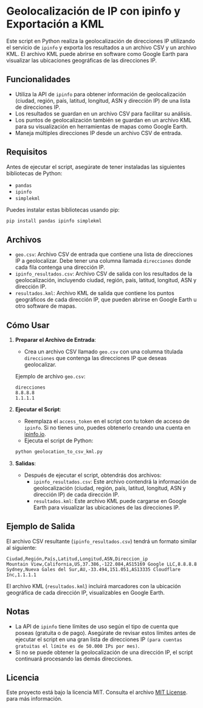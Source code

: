 # Geolocalización de IP con ipinfo y Exportación a KML

Este script en Python realiza la geolocalización de direcciones IP utilizando el servicio de `ipinfo` y exporta los resultados a un archivo CSV y un archivo KML. El archivo KML puede abrirse en software como Google Earth para visualizar las ubicaciones geográficas de las direcciones IP.

## Funcionalidades

- Utiliza la API de `ipinfo` para obtener información de geolocalización (ciudad, región, país, latitud, longitud, ASN y dirección IP) de una lista de direcciones IP.
- Los resultados se guardan en un archivo CSV para facilitar su análisis.
- Los puntos de geolocalización también se guardan en un archivo KML para su visualización en herramientas de mapas como Google Earth.
- Maneja múltiples direcciones IP desde un archivo CSV de entrada.

## Requisitos

Antes de ejecutar el script, asegúrate de tener instaladas las siguientes bibliotecas de Python:

- `pandas`
- `ipinfo`
- `simplekml`

Puedes instalar estas bibliotecas usando pip:

```bash
pip install pandas ipinfo simplekml
```

## Archivos

- `geo.csv`: Archivo CSV de entrada que contiene una lista de direcciones IP a geolocalizar. Debe tener una columna llamada `direcciones` donde cada fila contenga una dirección IP.
- `ipinfo_resultados.csv`: Archivo CSV de salida con los resultados de la geolocalización, incluyendo ciudad, región, país, latitud, longitud, ASN y dirección IP.
- `resultados.kml`: Archivo KML de salida que contiene los puntos geográficos de cada dirección IP, que pueden abrirse en Google Earth u otro software de mapas.

## Cómo Usar

1. **Preparar el Archivo de Entrada**:
   - Crea un archivo CSV llamado `geo.csv` con una columna titulada `direcciones` que contenga las direcciones IP que deseas geolocalizar.

   Ejemplo de archivo `geo.csv`:
   ```csv
   direcciones
   8.8.8.8
   1.1.1.1
   ```

2. **Ejecutar el Script**:
   - Reemplaza el `access_token` en el script con tu token de acceso de `ipinfo`. Si no tienes uno, puedes obtenerlo creando una cuenta en [ipinfo.io](https://ipinfo.io/).
   - Ejecuta el script de Python:
   ```bash
   python geolocation_to_csv_kml.py
   ```

3. **Salidas**:
   - Después de ejecutar el script, obtendrás dos archivos:
     - `ipinfo_resultados.csv`: Este archivo contendrá la información de geolocalización (ciudad, región, país, latitud, longitud, ASN y dirección IP) de cada dirección IP.
     - `resultados.kml`: Este archivo KML puede cargarse en Google Earth para visualizar las ubicaciones de las direcciones IP.

## Ejemplo de Salida

El archivo CSV resultante (`ipinfo_resultados.csv`) tendrá un formato similar al siguiente:

```csv
Ciudad,Región,País,Latitud,Longitud,ASN,Direccion_ip
Mountain View,California,US,37.386,-122.084,AS15169 Google LLC,8.8.8.8
Sydney,Nueva Gales del Sur,AU,-33.494,151.051,AS13335 Cloudflare Inc,1.1.1.1
```

El archivo KML (`resultados.kml`) incluirá marcadores con la ubicación geográfica de cada dirección IP, visualizables en Google Earth.

## Notas

- La API de `ipinfo` tiene límites de uso según el tipo de cuenta que poseas (gratuita o de pago). Asegúrate de revisar estos límites antes de ejecutar el script en una gran lista de direcciones IP `(para cuentas gratuitas el límite es de 50.000 IPs por mes)`.
- Si no se puede obtener la geolocalización de una dirección IP, el script continuará procesando las demás direcciones.

## Licencia

Este proyecto está bajo la licencia MIT. Consulta el archivo [MIT License](LICENSE). para más información.
